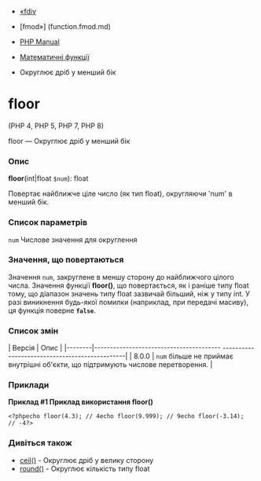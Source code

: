 - [«fdiv](function.fdiv.md)
- [fmod»] (function.fmod.md)

- [PHP Manual](index.md)
- [Математичні функції](ref.math.md)
- Округлює дріб у менший бік

# floor

(PHP 4, PHP 5, PHP 7, PHP 8)

floor — Округлює дріб у менший бік

### Опис

**floor**(int\|float `$num`): float

Повертає найближче ціле число (як тип float), округляючи 'num' в
менший бік.

### Список параметрів

`num`
Числове значення для округлення

### Значення, що повертаються

Значення `num`, закруглене в меншу сторону до найближчого цілого
числа. Значення функції **floor()**, що повертається, як і раніше типу float
тому, що діапазон значень типу float зазвичай більший, ніж у типу int.
У разі виникнення будь-якої помилки (наприклад, при передачі
масиву), ця функція поверне **`false`**.

### Список змін

| Версія | Опис |
|--------|---------------------------------------- -----------------------------------------------|
| 8.0.0 | `num` більше не приймає внутрішні об'єкти, що підтримують числове перетворення. |

### Приклади

**Приклад #1 Приклад використання **floor()****

`<?phpecho floor(4.3); // 4echo floor(9.999); // 9echo floor(-3.14); // -4?> `

### Дивіться також

- [ceil()](function.ceil.md) - Округлює дріб у велику сторону
- [round()](function.round.md) - Округлює кількість типу float

